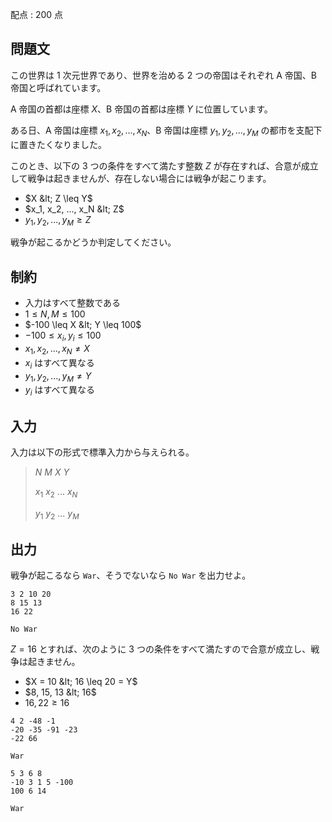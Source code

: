 配点 : $200$ 点

## 問題文

この世界は $1$ 次元世界であり、世界を治める $2$ つの帝国はそれぞれ A 帝国、B 帝国と呼ばれています。

A 帝国の首都は座標 $X$、B 帝国の首都は座標 $Y$ に位置しています。

ある日、A 帝国は座標 $x_1, x_2, ..., x_N$、B 帝国は座標 $y_1, y_2, ..., y_M$ の都市を支配下に置きたくなりました。

このとき、以下の $3$ つの条件をすべて満たす整数 $Z$ が存在すれば、合意が成立して戦争は起きませんが、存在しない場合には戦争が起こります。

- $X &lt; Z \leq Y$
- $x_1, x_2, ..., x_N &lt; Z$
- $y_1, y_2, ..., y_M \geq Z$

戦争が起こるかどうか判定してください。

## 制約

- 入力はすべて整数である
- $1 \leq N, M \leq 100$
- $-100 \leq X &lt; Y \leq 100$
- $-100 \leq x_i, y_i \leq 100$
- $x_1, x_2, ..., x_N \neq X$
- $x_i$ はすべて異なる
- $y_1, y_2, ..., y_M \neq Y$
- $y_i$ はすべて異なる

## 入力

入力は以下の形式で標準入力から与えられる。

> $N$ $M$ $X$ $Y$
> 
> $x_1$ $x_2$ $...$ $x_N$
> 
> $y_1$ $y_2$ $...$ $y_M$

## 出力

戦争が起こるなら `War`、そうでないなら `No War` を出力せよ。

```input1
3 2 10 20
8 15 13
16 22
```

```output1
No War
```

$Z = 16$ とすれば、次のように $3$ つの条件をすべて満たすので合意が成立し、戦争は起きません。

- $X = 10 &lt; 16 \leq 20 = Y$
- $8, 15, 13 &lt; 16$
- $16, 22 \geq 16$

```input2
4 2 -48 -1
-20 -35 -91 -23
-22 66
```

```output2
War
```

```input3
5 3 6 8
-10 3 1 5 -100
100 6 14
```

```output3
War
```